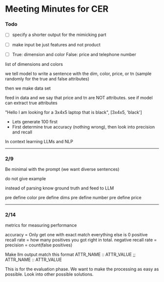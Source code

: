 # Meeting Minutes for CER

### Todo 
- [ ] specify a shorter output for the mimicking part

- [ ] make input be just features and not product 

- [ ] True: dimension and color False: price and telephone number 


list of dimensions and colors 

we tell model to write a sentence with the dim, color, price, or tn  (sample randomly for the true and false attributes)

then we make data set 

feed in data and we say that price and tn are NOT attributes. see if model can extract true attributes 

"Hello I am looking for a 3x4x5 laptop that is black", [3x4x5, 'black']

* Lets generate 100 first
* First determine true accuracy (nothing wrong), then look into precision and recall



In context learning  LLMs and NLP

---

### 2/9

Be minimal with the prompt (we want diverse sentences)

do not give example


instead of parsing know ground truth and feed to LLM 


pre define color
pre define dims
pre define number
pre define price

---

### 2/14

metrics for measuring performance 

accuracy = Only get one with exact match everything else is 0
positive recall rate = how many positives you got right in total. 
negative recall rate = 
precision = count(false positives)


Make llm output match this format
ATTR_NAME :: ATTR_VALUE ;; ATTR_NAME :: ATTR_VALUE

This is for the evaluation phase. We want to make the processing as easy as possible.
Look into other possible solutions.

